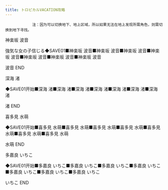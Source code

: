 ```yaml
---
title: トロピカルVACATION攻略
---
```


                注：因为可以切换地下、地上区域，所以如果无法在地上发现所需角色，则需切换到地下寻找。

神楽坂 波音

強気な女の子信じる◆SAVE01■神楽坂 波音■神楽坂 波音■神楽坂 波音■神楽坂 波音■神楽坂 波音■神楽坂 波音■神楽坂 波音

波音 END

深海 渚

◆SAVE01开始■深海 渚■深海 渚■深海 渚■深海 渚■深海 渚■深海 渚■深海 渚

渚 END

喜多見 水萌

◆SAVE01开始■喜多見 水萌■喜多見 水萌■喜多見 水萌■喜多見 水萌■喜多見 水萌■喜多見 水萌■喜多見 水萌

水萌 END

多嘉良 いちこ

◆SAVE01开始■多嘉良 いちこ■多嘉良 いちこ■多嘉良 いちこ■多嘉良 いちこ■多嘉良 いちこ■多嘉良 いちこ■多嘉良 いちこ

いちこ END
              

